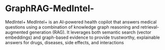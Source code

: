 # GraphRAG-MedIntel-
MedIntel+ MedIntel+ is an AI-powered health copilot that answers medical questions using a combination of knowledge graph reasoning and retrieval-augmented generation (RAG). It leverages both semantic search (vector embeddings) and graph-based evidence to provide trustworthy, explainable answers for drugs, diseases, side effects, and interactions
